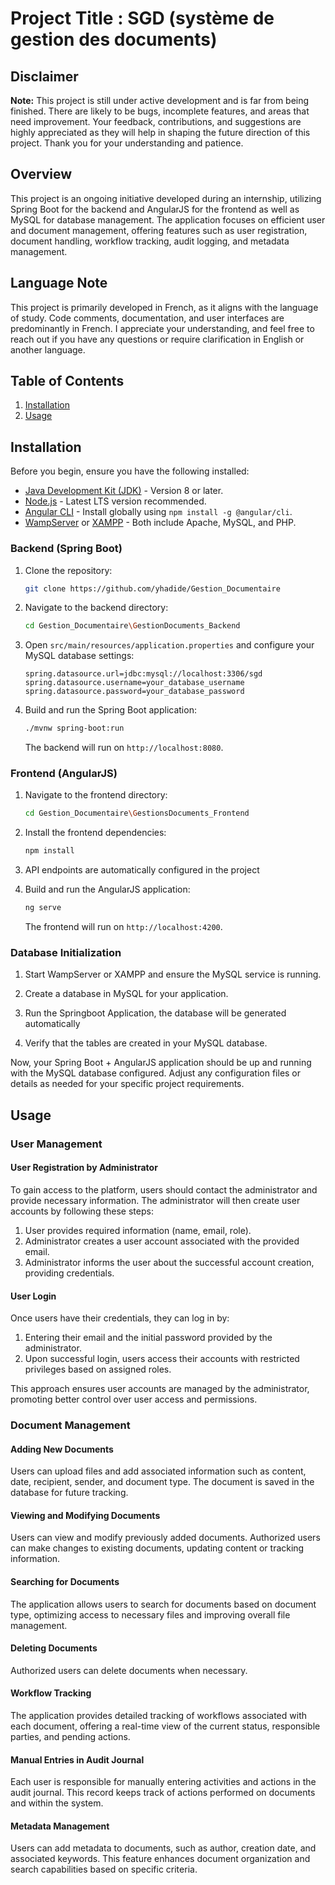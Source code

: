 # Project Title : SGD (système de gestion des documents)

## Disclaimer

**Note:** This project is still under active development and is far from being finished. There are likely to be bugs, incomplete features, and areas that need improvement. Your feedback, contributions, and suggestions are highly appreciated as they will help in shaping the future direction of this project. Thank you for your understanding and patience.

## Overview

This project is an ongoing initiative developed during an internship, utilizing Spring Boot for the backend and AngularJS for the frontend as well as MySQL for database management. The application focuses on efficient user and document management, offering features such as user registration, document handling, workflow tracking, audit logging, and metadata management.

## Language Note

This project is primarily developed in French, as it aligns with the language of study. Code comments, documentation, and user interfaces are predominantly in French. I appreciate your understanding, and feel free to reach out if you have any questions or require clarification in English or another language.

## Table of Contents

1. [Installation](#installation)
2. [Usage](#usage)

## Installation

Before you begin, ensure you have the following installed:

- [Java Development Kit (JDK)](https://www.oracle.com/java/technologies/javase-downloads.html) - Version 8 or later.
- [Node.js](https://nodejs.org/) - Latest LTS version recommended.
- [Angular CLI](https://angular.io/cli) - Install globally using `npm install -g @angular/cli`.
- [WampServer](https://www.wampserver.com/) or [XAMPP](https://www.apachefriends.org/) - Both include Apache, MySQL, and PHP.

### Backend (Spring Boot)

1. Clone the repository:

    ```bash
    git clone https://github.com/yhadide/Gestion_Documentaire
    ```

2. Navigate to the backend directory:

    ```bash
    cd Gestion_Documentaire\GestionDocuments_Backend
    ```

3. Open `src/main/resources/application.properties` and configure your MySQL database settings:

    ```properties
    spring.datasource.url=jdbc:mysql://localhost:3306/sgd
    spring.datasource.username=your_database_username
    spring.datasource.password=your_database_password
    ```

4. Build and run the Spring Boot application:

    ```bash
    ./mvnw spring-boot:run
    ```

    The backend will run on `http://localhost:8080`.

### Frontend (AngularJS)

1. Navigate to the frontend directory:

    ```bash
    cd Gestion_Documentaire\GestionsDocuments_Frontend
    ```

2. Install the frontend dependencies:

    ```bash
    npm install
    ```

3. API endpoints are automatically configured in the project 

4. Build and run the AngularJS application:

    ```bash
    ng serve
    ```

    The frontend will run on `http://localhost:4200`.

### Database Initialization

1. Start WampServer or XAMPP and ensure the MySQL service is running.

2. Create a database in MySQL for your application.

3. Run the Springboot Application, the database will be generated automatically

4. Verify that the tables are created in your MySQL database.

Now, your Spring Boot + AngularJS application should be up and running with the MySQL database configured. Adjust any configuration files or details as needed for your specific project requirements.
## Usage

### User Management

#### User Registration by Administrator

To gain access to the platform, users should contact the administrator and provide necessary information. The administrator will then create user accounts by following these steps:

1. User provides required information (name, email, role).
2. Administrator creates a user account associated with the provided email.
3. Administrator informs the user about the successful account creation, providing credentials.

#### User Login

Once users have their credentials, they can log in by:

1. Entering their email and the initial password provided by the administrator.
2. Upon successful login, users access their accounts with restricted privileges based on assigned roles.

This approach ensures user accounts are managed by the administrator, promoting better control over user access and permissions.

### Document Management

#### Adding New Documents

Users can upload files and add associated information such as content, date, recipient, sender, and document type. The document is saved in the database for future tracking.

#### Viewing and Modifying Documents

Users can view and modify previously added documents. Authorized users can make changes to existing documents, updating content or tracking information.

#### Searching for Documents

The application allows users to search for documents based on document type, optimizing access to necessary files and improving overall file management.

#### Deleting Documents

Authorized users can delete documents when necessary.

#### Workflow Tracking

The application provides detailed tracking of workflows associated with each document, offering a real-time view of the current status, responsible parties, and pending actions.

#### Manual Entries in Audit Journal

Each user is responsible for manually entering activities and actions in the audit journal. This record keeps track of actions performed on documents and within the system.

#### Metadata Management

Users can add metadata to documents, such as author, creation date, and associated keywords. This feature enhances document organization and search capabilities based on specific criteria.

